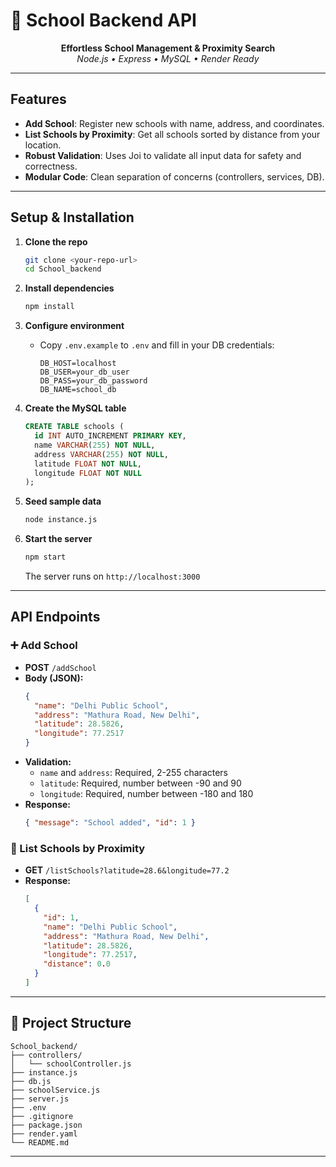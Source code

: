 
# 🏫 School Backend API

<p align="center">
  <b> Effortless School Management & Proximity Search</b><br>
  <i>Node.js • Express • MySQL • Render Ready</i>
</p>

---


##  Features
- **Add School**: Register new schools with name, address, and coordinates.
- **List Schools by Proximity**: Get all schools sorted by distance from your location.
- **Robust Validation**: Uses Joi to validate all input data for safety and correctness.
- **Modular Code**: Clean separation of concerns (controllers, services, DB).

---

##  Setup & Installation

1. **Clone the repo**
   ```sh
   git clone <your-repo-url>
   cd School_backend
   ```

2. **Install dependencies**
   ```sh
   npm install
   ```

3. **Configure environment**
   - Copy `.env.example` to `.env` and fill in your DB credentials:
     ```env
     DB_HOST=localhost
     DB_USER=your_db_user
     DB_PASS=your_db_password
     DB_NAME=school_db
     ```

4. **Create the MySQL table**
   ```sql
   CREATE TABLE schools (
     id INT AUTO_INCREMENT PRIMARY KEY,
     name VARCHAR(255) NOT NULL,
     address VARCHAR(255) NOT NULL,
     latitude FLOAT NOT NULL,
     longitude FLOAT NOT NULL
   );
   ```

5. **Seed sample data**
   ```sh
   node instance.js
   ```

6. **Start the server**
   ```sh
   npm start
   ```
   The server runs on `http://localhost:3000` 

---

## API Endpoints


### ➕ Add School
- **POST** `/addSchool`
- **Body (JSON):**
  ```json
  {
    "name": "Delhi Public School",
    "address": "Mathura Road, New Delhi",
    "latitude": 28.5826,
    "longitude": 77.2517
  }
  ```
- **Validation:**
  - `name` and `address`: Required, 2-255 characters
  - `latitude`: Required, number between -90 and 90
  - `longitude`: Required, number between -180 and 180
- **Response:**
  ```json
  { "message": "School added", "id": 1 }
  ```

### 📍 List Schools by Proximity
- **GET** `/listSchools?latitude=28.6&longitude=77.2`
- **Response:**
  ```json
  [
    {
      "id": 1,
      "name": "Delhi Public School",
      "address": "Mathura Road, New Delhi",
      "latitude": 28.5826,
      "longitude": 77.2517,
      "distance": 0.0
    }
  ]
  ```
---

## 📁 Project Structure
```
School_backend/
├── controllers/
│   └── schoolController.js
├── instance.js
├── db.js
├── schoolService.js
├── server.js
├── .env
├── .gitignore
├── package.json
├── render.yaml
└── README.md
```

---